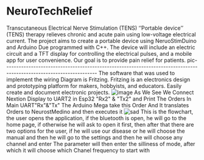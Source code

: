 # NeuroTechRelief
Transcutaneous Electrical Nerve Stimulation (TENS) ‘’Portable device’’ (TENS) therapy relieves chronic and acute pain using low-voltage electrical current. The project aims to create a portable device using NeruoStimDuino and Arduino Due programmed with C++. The device will include an electric circuit and a TFT display for controlling the electrical pulses, and a mobile app for user convenience. Our goal is to provide pain relief for patients.
pic--------------------------------------------------------------------------------------------------------------------
The software that was used to implement the wiring Diagram is Fritzing. Fritzing is 
an electronics design and prototyping platform for makers, hobbyists, and educators. 
Easily create and document electronic projects. 
![image](https://github.com/912200Mm/NeuroTechRelief/assets/103856066/090f6b0a-2e41-4509-8af6-fe10d7e366e4)
As We See We Connect Nextion Display to UART2 in Esp32 "Rx2" & "Tx2" and Print The Orders In Main UART"Rx"&"Tx" The Arduino Mega take this Order And It translates Orders to NeurostMedino and then executes it 
![sad](https://github.com/912200Mm/NeuroTechRelief/assets/103856066/80e971a8-8ec0-450c-b751-470d1b2fa3e7)
This is the flowchart, the user opens the application, if the bluetooth is open, he will go to the home page, if otherwise he will ask to open it first, then after that there are two options for the user, if he will use our disease or he will choose the manual and then he will go to the settings and then he will choose any channel and enter The parameter will then enter the silliness of mode, after which it will choose which Chanel frequency to start with
